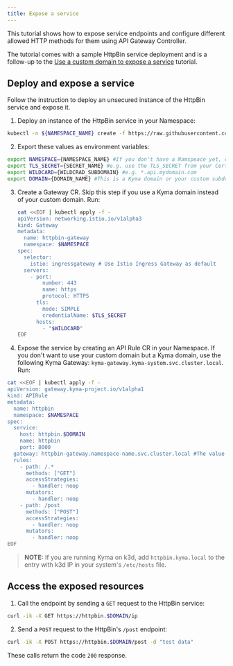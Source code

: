```yaml
---
title: Expose a service
---
```


This tutorial shows how to expose service endpoints and configure different allowed HTTP methods for them using API Gateway Controller.

The tutorial comes with a sample HttpBin service deployment and is a follow-up to the [Use a custom domain to expose a service](./apix-01-own-domain.md) tutorial.

## Deploy and expose a service

Follow the instruction to deploy an unsecured instance of the HttpBin service and expose it.

1. Deploy an instance of the HttpBin service in your Namespace:

  ```bash
  kubectl -n ${NAMESPACE_NAME} create -f https://raw.githubusercontent.com/istio/istio/master/samples/httpbin/httpbin.yaml
  ```

2. Export these values as environment variables:

  ```bash
  export NAMESPACE={NAMESPACE_NAME} #If you don't have a Namspeace yet, create one.
  export TLS_SECRET={SECRET_NAME} #e.g. use the TLS_SECRET from your Certificate CR i.e. httpbin-tls-credentials.
  export WILDCARD={WILDCRAD_SUBDOMAIN} #e.g. *.api.mydomain.com
  export DOMAIN={DOMAIN_NAME} #This is a Kyma domain or your custom subdomain e.g. mydomain.com.
  ```

3. Create a Gateway CR. Skip this step if you use a Kyma domain instead of your custom domain. Run:

   ```bash
   cat <<EOF | kubectl apply -f -
   apiVersion: networking.istio.io/v1alpha3
   kind: Gateway
   metadata:
     name: httpbin-gateway
     namespace: $NAMESPACE
   spec:
     selector:
       istio: ingressgateway # Use Istio Ingress Gateway as default
     servers:
       - port:
           number: 443
           name: https
           protocol: HTTPS
         tls:
           mode: SIMPLE
           credentialName: $TLS_SECRET
         hosts:
           - "$WILDCARD"
   EOF
   ```

4. Expose the service by creating an API Rule CR in your Namespace. If you don't want to use your custom domain but a Kyma domain, use the following Kyma Gateway: `kyma-gateway.kyma-system.svc.cluster.local`. Run:

  ```bash
  cat <<EOF | kubectl apply -f -
  apiVersion: gateway.kyma-project.io/v1alpha1
  kind: APIRule
  metadata:
    name: httpbin
    namespace: $NAMESPACE
  spec:
    service:
      host: httpbin.$DOMAIN
      name: httpbin
      port: 8000
    gateway: httpbin-gateway.namespace-name.svc.cluster.local #The value corresponds to the Gateway CR you created.
    rules:
      - path: /.*
        methods: ["GET"]
        accessStrategies:
          - handler: noop
        mutators:
          - handler: noop
      - path: /post
        methods: ["POST"]
        accessStrategies:
          - handler: noop
        mutators:
          - handler: noop
  EOF
  ```

  >**NOTE:** If you are running Kyma on k3d, add `httpbin.kyma.local` to the entry with k3d IP in your system's `/etc/hosts` file.

## Access the exposed resources

1. Call the endpoint by sending a `GET` request to the HttpBin service:

  ```bash
  curl -ik -X GET https://httpbin.$DOMAIN/ip
  ```

2. Send a `POST` request to the HttpBin's `/post` endpoint:

  ```bash
  curl -ik -X POST https://httpbin.$DOMAIN/post -d "test data"
  ```

These calls return the code `200` response.
